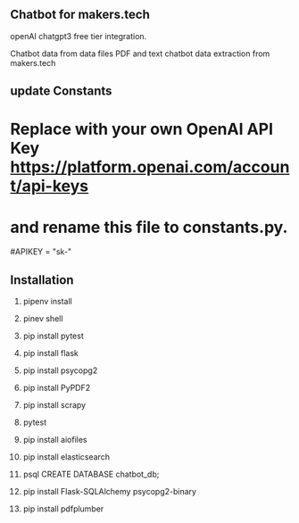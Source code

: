 ## Chatbot for makers.tech

openAI chatgpt3 free tier integration.

Chatbot data from data files PDF and text
chatbot data extraction from makers.tech


## update Constants
# Replace with your own OpenAI API Key https://platform.openai.com/account/api-keys
# and rename this file to constants.py.
#APIKEY =  "sk-<your key here>"




## Installation

1. pipenv install

2. pinev shell

3. pip install pytest


3. pip install flask

4. pip install psycopg2



5. pip install PyPDF2

6. pip install scrapy

7. pytest

8. pip install aiofiles

9. pip install elasticsearch

10. psql CREATE DATABASE chatbot_db;

11. pip install Flask-SQLAlchemy psycopg2-binary

12. pip install pdfplumber



